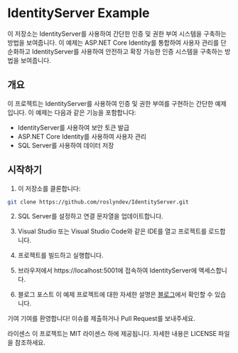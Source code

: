 # IdentityServer Example

이 저장소는 IdentityServer를 사용하여 간단한 인증 및 권한 부여 시스템을 구축하는 방법을 보여줍니다. 이 예제는 ASP.NET Core Identity를 통합하여 사용자 관리를 단순화하고 IdentityServer를 사용하여 안전하고 확장 가능한 인증 시스템을 구축하는 방법을 보여줍니다.

## 개요

이 프로젝트는 IdentityServer를 사용하여 인증 및 권한 부여를 구현하는 간단한 예제입니다. 이 예제는 다음과 같은 기능을 포함합니다:

- IdentityServer를 사용하여 보안 토큰 발급
- ASP.NET Core Identity를 사용하여 사용자 관리
- SQL Server를 사용하여 데이터 저장

## 시작하기

1. 이 저장소를 클론합니다:

```bash
git clone https://github.com/roslyndev/IdentityServer.git
````

2. SQL Server를 설정하고 연결 문자열을 업데이트합니다.

3. Visual Studio 또는 Visual Studio Code와 같은 IDE를 열고 프로젝트를 로드합니다.

4. 프로젝트를 빌드하고 실행합니다.

5. 브라우저에서 https://localhost:5001에 접속하여 IdentityServer에 액세스합니다.

6. 블로그 포스트
이 예제 프로젝트에 대한 자세한 설명은 [블로그](https://blog.roslyn.dev)에서 확인할 수 있습니다.

기여
기여를 환영합니다! 이슈를 제출하거나 Pull Request를 보내주세요.

라이센스
이 프로젝트는 MIT 라이센스 하에 제공됩니다. 자세한 내용은 LICENSE 파일을 참조하세요.
